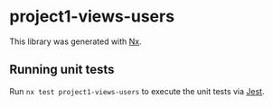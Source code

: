 # project1-views-users

This library was generated with [Nx](https://nx.dev).

## Running unit tests

Run `nx test project1-views-users` to execute the unit tests via [Jest](https://jestjs.io).
